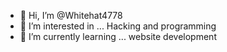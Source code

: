 - 👋 Hi, I’m @Whitehat4778
- 👀 I’m interested in ... Hacking and programming
- 🌱 I’m currently learning ... website development
